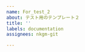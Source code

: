 ```yaml
---
name: For_test_2
about: テスト用のテンプレート２
title: ''
labels: documentation
assignees: nkgm-git

---
```



